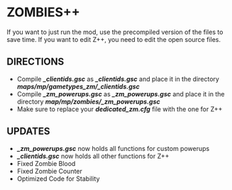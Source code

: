 # ZOMBIES++
If you want to just run the mod, use the precompiled version of the files to save time. If you want to edit Z++, you need to edit the open source files.
## DIRECTIONS
- Compile _**_clientids.gsc**_ as _**_clientids.gsc**_ and place it in the directory _**maps/mp/gametypes_zm/_clientids.gsc**_
- Compile _**_zm_powerups.gsc**_ as _**_zm_powerups.gsc**_ and place it in the directory _**map/mp/zombies/_zm_powerups.gsc**_
- Make sure to replace your _**dedicated_zm.cfg**_ file with the one for Z++
## UPDATES
- _**_zm_powerups.gsc**_ now holds all functions for custom powerups
- _**_clientids.gsc**_ now holds all other functions for Z++
- Fixed Zombie Blood
- Fixed Zombie Counter
- Optimized Code for Stability
